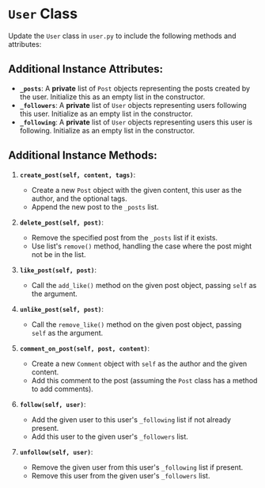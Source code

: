 # `User` Class

Update the `User` class in `user.py` to include the following methods and attributes:

## Additional Instance Attributes:

- **`_posts`**: A **private** list of `Post` objects representing the posts created by the user. Initialize this as an empty list in the constructor.
- **`_followers`**: A **private** list of `User` objects representing users following this user. Initialize as an empty list in the constructor.
- **`_following`**: A **private** list of `User` objects representing users this user is following. Initialize as an empty list in the constructor.

## Additional Instance Methods:

1. **`create_post(self, content, tags)`**: 
   - Create a new `Post` object with the given content, this user as the author, and the optional tags.
   - Append the new post to the `_posts` list.

2. **`delete_post(self, post)`**: 
   - Remove the specified post from the `_posts` list if it exists.
   - Use list's `remove()` method, handling the case where the post might not be in the list.

3. **`like_post(self, post)`**: 
   - Call the `add_like()` method on the given post object, passing `self` as the argument.

4. **`unlike_post(self, post)`**: 
   - Call the `remove_like()` method on the given post object, passing `self` as the argument.

5. **`comment_on_post(self, post, content)`**: 
   - Create a new `Comment` object with `self` as the author and the given content.
   - Add this comment to the post (assuming the `Post` class has a method to add comments).

6. **`follow(self, user)`**: 
   - Add the given user to this user's `_following` list if not already present.
   - Add this user to the given user's `_followers` list.

7. **`unfollow(self, user)`**: 
   - Remove the given user from this user's `_following` list if present.
   - Remove this user from the given user's `_followers` list.

